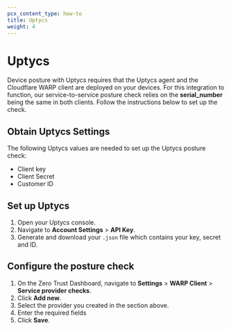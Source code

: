 ```yaml
---
pcx_content_type: how-to
title: Uptycs
weight: 4
---
```


# Uptycs

Device posture with Uptycs requires that the Uptycs agent and the Cloudflare WARP client are deployed on your devices. For this integration to function, our service-to-service posture check relies on the **serial_number** being the same in both clients. Follow the instructions below to set up the check.

## Obtain Uptycs Settings

The following Uptycs values are needed to set up the Uptycs posture check:

- Client key
- Client Secret
- Customer ID

## Set up Uptycs

1. Open your Uptycs console.
1. Navigate to **Account Settings** > **API Key**.
1. Generate and download your `.json` file which contains your key, secret and ID.

## Configure the posture check

1.  On the Zero Trust Dashboard, navigate to **Settings** > **WARP Client** > **Service provider checks**.
1.  Click **Add new**.
1.  Select the provider you created in the section above.
1.  Enter the required fields
1.  Click **Save**.
